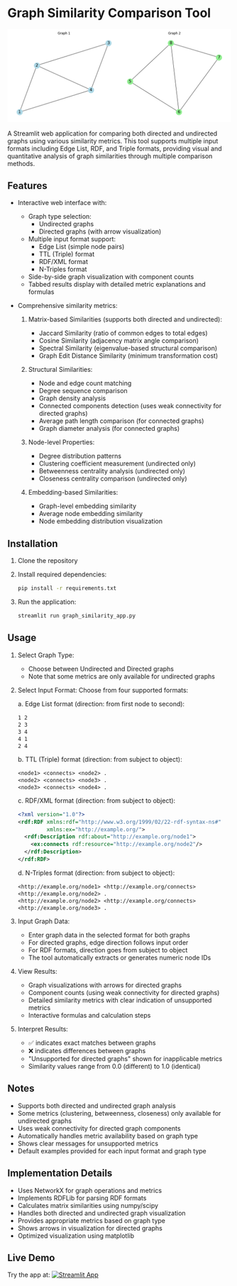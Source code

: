 # Graph Similarity Comparison Tool

![Graph Comparison Tool](graph_comparison.png)

A Streamlit web application for comparing both directed and undirected graphs using various similarity metrics. This tool supports multiple input formats including Edge List, RDF, and Triple formats, providing visual and quantitative analysis of graph similarities through multiple comparison methods.

## Features

- Interactive web interface with:
  - Graph type selection:
    - Undirected graphs
    - Directed graphs (with arrow visualization)
  - Multiple input format support:
    - Edge List (simple node pairs)
    - TTL (Triple) format
    - RDF/XML format
    - N-Triples format
  - Side-by-side graph visualization with component counts
  - Tabbed results display with detailed metric explanations and formulas

- Comprehensive similarity metrics:
  1. Matrix-based Similarities (supports both directed and undirected):
     - Jaccard Similarity (ratio of common edges to total edges)
     - Cosine Similarity (adjacency matrix angle comparison)
     - Spectral Similarity (eigenvalue-based structural comparison)
     - Graph Edit Distance Similarity (minimum transformation cost)

  2. Structural Similarities:
     - Node and edge count matching
     - Degree sequence comparison
     - Graph density analysis
     - Connected components detection (uses weak connectivity for directed graphs)
     - Average path length comparison (for connected graphs)
     - Graph diameter analysis (for connected graphs)

  3. Node-level Properties:
     - Degree distribution patterns
     - Clustering coefficient measurement (undirected only)
     - Betweenness centrality analysis (undirected only)
     - Closeness centrality comparison (undirected only)

  4. Embedding-based Similarities:
     - Graph-level embedding similarity
     - Average node embedding similarity
     - Node embedding distribution visualization

## Installation

1. Clone the repository
2. Install required dependencies:
   ```bash
   pip install -r requirements.txt
   ```

3. Run the application:
   ```bash
   streamlit run graph_similarity_app.py
   ```

## Usage

1. Select Graph Type:
   - Choose between Undirected and Directed graphs
   - Note that some metrics are only available for undirected graphs

2. Select Input Format:
   Choose from four supported formats:

   a. Edge List format (direction: from first node to second):
   ```
   1 2
   2 3
   3 4
   4 1
   2 4
   ```

   b. TTL (Triple) format (direction: from subject to object):
   ```
   <node1> <connects> <node2> .
   <node2> <connects> <node3> .
   <node3> <connects> <node4> .
   ```

   c. RDF/XML format (direction: from subject to object):
   ```xml
   <?xml version="1.0"?>
   <rdf:RDF xmlns:rdf="http://www.w3.org/1999/02/22-rdf-syntax-ns#"
            xmlns:ex="http://example.org/">
     <rdf:Description rdf:about="http://example.org/node1">
       <ex:connects rdf:resource="http://example.org/node2"/>
     </rdf:Description>
   </rdf:RDF>
   ```

   d. N-Triples format (direction: from subject to object):
   ```
   <http://example.org/node1> <http://example.org/connects> <http://example.org/node2> .
   <http://example.org/node2> <http://example.org/connects> <http://example.org/node3> .
   ```

3. Input Graph Data:
   - Enter graph data in the selected format for both graphs
   - For directed graphs, edge direction follows input order
   - For RDF formats, direction goes from subject to object
   - The tool automatically extracts or generates numeric node IDs

4. View Results:
   - Graph visualizations with arrows for directed graphs
   - Component counts (using weak connectivity for directed graphs)
   - Detailed similarity metrics with clear indication of unsupported metrics
   - Interactive formulas and calculation steps

5. Interpret Results:
   - ✅ indicates exact matches between graphs
   - ❌ indicates differences between graphs
   - "Unsupported for directed graphs" shown for inapplicable metrics
   - Similarity values range from 0.0 (different) to 1.0 (identical)

## Notes

- Supports both directed and undirected graph analysis
- Some metrics (clustering, betweenness, closeness) only available for undirected graphs
- Uses weak connectivity for directed graph components
- Automatically handles metric availability based on graph type
- Shows clear messages for unsupported metrics
- Default examples provided for each input format and graph type

## Implementation Details

- Uses NetworkX for graph operations and metrics
- Implements RDFLib for parsing RDF formats
- Calculates matrix similarities using numpy/scipy
- Handles both directed and undirected graph visualization
- Provides appropriate metrics based on graph type
- Shows arrows in visualization for directed graphs
- Optimized visualization using matplotlib

## Live Demo

Try the app at: [![Streamlit App](https://static.streamlit.io/badges/streamlit_badge_black_white.svg)](https://oldcats-graph-similarity-comparison-graph-similarity-app-dfeblx.streamlit.app/)
